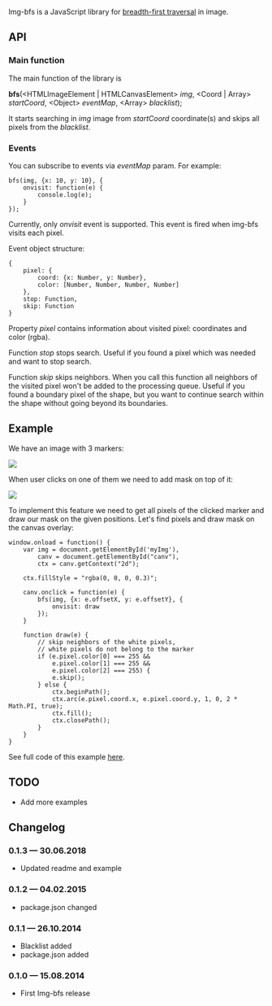 Img-bfs is a JavaScript library for <a href="http://en.wikipedia.org/wiki/Breadth-first_search" target="_blank">breadth-first traversal</a> in image.

## API

### Main function

The main function of the library is

<b>bfs</b>(&lt;HTMLImageElement | HTMLCanvasElement&gt; <i>img</i>, &lt;Coord | Array&gt; <i>startCoord</i>, &lt;Object&gt; <i>eventMap</i>, &lt;Array&gt; <i>blacklist</i>);

It starts searching in <i>img</i> image from <i>startCoord</i> coordinate(s) and skips all pixels from the <i>blacklist</i>.

### Events

You can subscribe to events via <i>eventMap</i> param. For example:

    bfs(img, {x: 10, y: 10}, {
        onvisit: function(e) {
            console.log(e);
        }
    });

Currently, only <i>onvisit</i> event is supported. This event is fired when img-bfs visits each pixel.

Event object structure:

    {
        pixel: {
            coord: {x: Number, y: Number},
            color: [Number, Number, Number, Number]
        },
        stop: Function,
        skip: Function
    }

Property <i>pixel</i> contains information about visited pixel: coordinates and color (rgba).

Function <i>stop</i> stops search. Useful if you found a pixel which was needed and want to stop search.

Function <i>skip</i> skips neighbors. When you call this function all neighbors of the visited pixel won't be added to the processing queue. Useful if you found a boundary pixel of the shape, but you want to continue search within the shape without going beyond its boundaries.

## Example

We have an image with 3 markers:

<img src="https://raw.githubusercontent.com/AndriiHeonia/img-bfs/master/examples/markers/markers.jpg" />

When user clicks on one of them we need to add mask on top of it:

<img src="https://raw.githubusercontent.com/AndriiHeonia/img-bfs/master/examples/markers/screenshot.png" />

To implement this feature we need to get all pixels of the clicked marker and draw our mask on the given positions. Let's find pixels and draw mask on the canvas overlay:

    window.onload = function() {
        var img = document.getElementById('myImg'),
            canv = document.getElementById("canv"),
            ctx = canv.getContext("2d");

        ctx.fillStyle = "rgba(0, 0, 0, 0.3)";

        canv.onclick = function(e) {
            bfs(img, {x: e.offsetX, y: e.offsetY}, {
                onvisit: draw
            });
        }

        function draw(e) {
            // skip neighbors of the white pixels,
            // white pixels do not belong to the marker
            if (e.pixel.color[0] === 255 &&
                e.pixel.color[1] === 255 &&
                e.pixel.color[2] === 255) {
                e.skip();
            } else {
                ctx.beginPath();
                ctx.arc(e.pixel.coord.x, e.pixel.coord.y, 1, 0, 2 * Math.PI, true);
                ctx.fill();
                ctx.closePath();
            }
        }
    }

See full code of this example <a href="https://github.com/AndriiHeonia/img-bfs/blob/master/examples/markers/index.html">here</a>.

## TODO
* Add more examples

## Changelog

### 0.1.3 &mdash; 30.06.2018

* Updated readme and example

### 0.1.2 &mdash; 04.02.2015

* package.json changed

### 0.1.1 &mdash; 26.10.2014

* Blacklist added
* package.json added

### 0.1.0 &mdash; 15.08.2014

* First Img-bfs release
